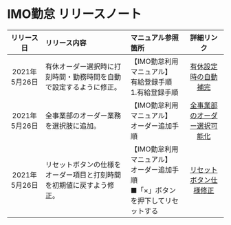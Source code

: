 # IMO勤怠 リリースノート

|リリース日|リリース内容|マニュアル参照箇所|詳細リンク|
|:---:|:---|:---|:---:|
|2021年5月26日|有休オーダー選択時に打刻時間・勤務時間を自動で設定するように修正。|【IMO勤怠利用マニュアル】<br>有給登録手順<br>1.有給登録手順|[有休設定時の自動補完](/詳細/有休設定時の自動補完.md)|
|2021年5月26日|全事業部のオーダー業務を選択肢に追加。|【IMO勤怠利用マニュアル】<br>オーダー追加手順|[全事業部のオーダー選択可能化](/詳細/全事業部のオーダー選択可能化.md)|
|2021年5月26日|リセットボタンの仕様をオーダー項目と打刻時間を初期値に戻すよう修正。|【IMO勤怠利用マニュアル】<br>オーダー追加手順<br>■「×」ボタンを押下してリセットする|[リセットボタン仕様修正](/詳細/リセットボタン仕様修正.md)|

